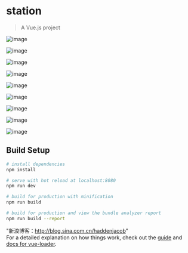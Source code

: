 # station

> A Vue.js project

![image](http://s12.sinaimg.cn/large/006pIGHlzy7pEeD1V5p5b&690)

![image](http://s10.sinaimg.cn/large/006pIGHlzy7pEeCO3rj39&690)

![image](http://s15.sinaimg.cn/large/006pIGHlzy7pEeD9kD4ae&690)

![image](http://s2.sinaimg.cn/large/006pIGHlzy7pEeCUlIl71&690)

![image](http://s5.sinaimg.cn/large/006pIGHlzy7pEeDaNSsd4&690)

![image](http://s8.sinaimg.cn/large/006pIGHlzy7pEeDjF5Ra7&690)

![image](http://s12.sinaimg.cn/large/006pIGHlzy7pEeDrmZl8b&690)

![image](http://s1.sinaimg.cn/large/006pIGHlzy7pEeDQuTm70&690)

![image](http://s16.sinaimg.cn/large/006pIGHlzy7pEeDXzpJ1f&690)

## Build Setup

``` bash
# install dependencies
npm install

# serve with hot reload at localhost:8080
npm run dev

# build for production with minification
npm run build

# build for production and view the bundle analyzer report
npm run build --report
```
"新浪博客：http://blog.sina.com.cn/haddenjacob"	
For a detailed explanation on how things work, check out the [guide](http://vuejs-templates.github.io/webpack/) and [docs for vue-loader](http://vuejs.github.io/vue-loader).
